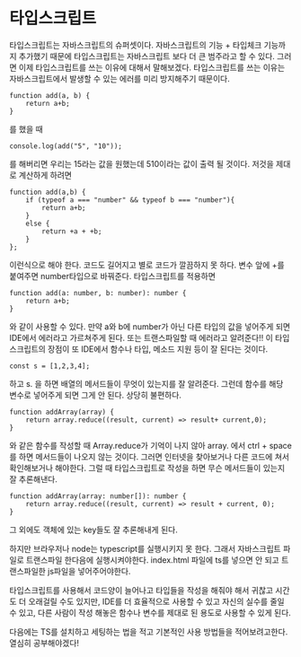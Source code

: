 # 타입스크립트

타입스크립트는 자바스크립트의 슈퍼셋이다. 자바스크립트의 기능 + 타입체크 기능까지 추가했기 때문에 타입스크립트는 자바스크립트 보다 더 큰 범주라고 할 수 있다.
그러면 이제 타입스크립트를 쓰는 이유에 대해서 말해보겠다.
타입스크립트를 쓰는 이유는 자바스크립트에서 발생할 수 있는 에러를 미리 방지해주기 때문이다. 

    function add(a, b) {
        return a+b;
    }
를 했을 때

    console.log(add("5", "10"));

를 해버리면 우리는 15라는 값을 원했는데 510이라는 값이 출력 될 것이다. 저것을 제대로 계산하게 하려면

    function add(a,b) {
        if (typeof a === "number" && typeof b === "number"){
            return a+b;
        }
        else {
            return +a + +b;
        }
    };

이런식으로 해야 한다. 코드도 길어지고 별로 코드가 깔끔하지 못 하다. 변수 앞에 +를 붙여주면 number타입으로 바꿔준다. 타입스크립트를 적용하면 

    function add(a: number, b: number): number {
        return a+b;
    }

와 같이 사용할 수 있다. 만약 a와 b에 number가 아닌 다른 타입의 값을 넣어주게 되면 IDE에서 에러라고 가르쳐주게 된다. 또는 트랜스파일할 때 에러라고 알려준다!! 이 타입스크립트의 장점이 또 IDE에서 함수나 타입, 메소드 지원 등이 잘 된다는 것이다.

    const s = [1,2,3,4];

하고 s. 을 하면 배열의 메서드들이 무엇이 있는지를 잘 알려준다. 그런데 함수를 해당 변수로 넣어주게 되면 그게 안 된다. 상당히 불편하다.

    function addArray(array) {
        return array.reduce((result, current) => result+ current,0);
    }

와 같은 함수를 작성할 때 Array.reduce가 기억이 나지 않아 array. 에서 ctrl + space를 하면 메서드들이 나오지 않는 것이다. 그러면 인터넷을 찾아보거나 다른 코드에 쳐서 확인해보거나 해야한다. 그럴 때 타입스크립트로 작성을 하면 무슨 메서드들이 있는지 잘 추론해낸다.

    function addArray(array: number[]): number {
        return array.reduce((result, current) => result + current, 0);
    } 

그 외에도 객체에 있는 key들도 잘 추론해내게 된다. 

하지만 브라우저나 node는 typescript를 실행시키지 못 한다. 그래서 자바스크립트 파일로 트랜스파일 한다음에 실행시켜야한다. index.html 파일에 ts를 넣으면 안 되고 트랜스파일한 js파일을 넣어주어야한다.

타입스크립트를 사용해서 코드양이 늘어나고 타입들을 작성을 해줘야 해서 귀찮고 시간도 더 오래걸릴 수도 있지만, IDE를 더 효율적으로 사용할 수 있고 자신의 실수를 줄일 수 있고, 다른 사람이 작성 해놓은 함수나 변수를 제대로 된 용도로 사용할 수 있게 된다.

다음에는 TS를 설치하고 세팅하는 법을 적고 기본적인 사용 방법들을 적어보려고한다. 열심히 공부해야겠다!